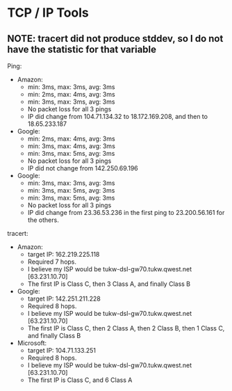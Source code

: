 # TCP / IP Tools
## NOTE: tracert did not produce stddev, so I do not have the statistic for that variable

Ping:
* Amazon:
  * min: 3ms, max: 3ms, avg: 3ms
  * min: 2ms, max: 4ms, avg: 3ms
  * min: 3ms, max: 3ms, avg: 3ms
  * No packet loss for all 3 pings
  * IP did change from 104.71.134.32 to 18.172.169.208, and then to 18.65.233.187
* Google:
  * min: 2ms, max: 4ms, avg: 3ms
  * min: 3ms, max: 4ms, avg: 3ms
  * min: 3ms, max: 5ms, avg: 3ms
  * No packet loss for all 3 pings
  * IP did not change from 142.250.69.196
* Google:
  * min: 3ms, max: 3ms, avg: 3ms
  * min: 3ms, max: 5ms, avg: 3ms
  * min: 3ms, max: 5ms, avg: 3ms
  * No packet loss for all 3 pings
  * IP did change from 23.36.53.236 in the first ping to 23.200.56.161 for the others.

tracert:
* Amazon:
  * target IP: 162.219.225.118
  * Required 7 hops.
  * I believe my ISP would be tukw-dsl-gw70.tukw.qwest.net [63.231.10.70]
  * The first IP is Class C, then 3 Class A, and finally Class B
* Google:
  * target IP: 142.251.211.228
  * Required 8 hops.
  * I believe my ISP would be tukw-dsl-gw70.tukw.qwest.net [63.231.10.70]
  * The first IP is Class C, then 2 Class A, then 2 Class B, then 1 Class C, and finally Class B
* Microsoft:
  * target IP: 104.71.133.251
  * Required 8 hops.
  * I believe my ISP would be tukw-dsl-gw70.tukw.qwest.net [63.231.10.70]
  * The first IP is Class C, and 6 Class A